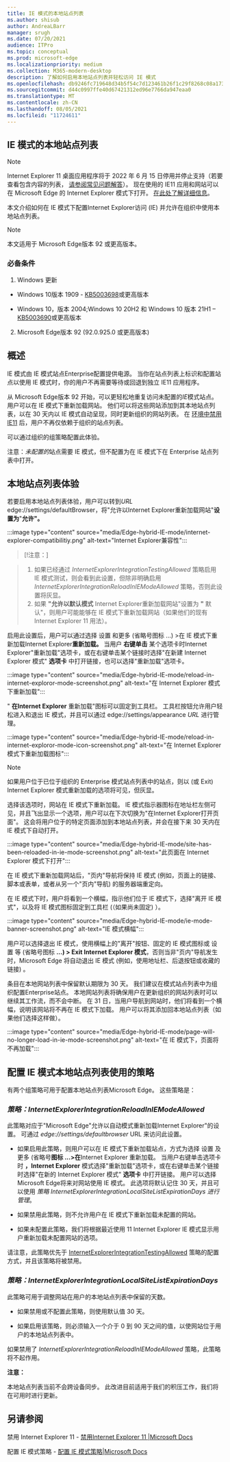 ```yaml
---
title: IE 模式的本地站点列表
ms.author: shisub
author: AndreaLBarr
manager: srugh
ms.date: 07/20/2021
audience: ITPro
ms.topic: conceptual
ms.prod: microsoft-edge
ms.localizationpriority: medium
ms.collection: M365-modern-desktop
description: 了解如何启用本地站点列表并轻松访问 IE 模式
ms.openlocfilehash: db9246fc719648d34b5f54c7d123461b26f1c29f8268c08a1731ef8e6b516331
ms.sourcegitcommit: d44c0997ffe40d67421312ed96e7766da947eaa0
ms.translationtype: MT
ms.contentlocale: zh-CN
ms.lasthandoff: 08/05/2021
ms.locfileid: "11724611"
---
```

## <a name="local-site-list-for-ie-mode"></a>IE 模式的本地站点列表

>[!Note]
> Internet Explorer 11 桌面应用程序将于 2022 年 6 月 15 日停用并停止支持（若要查看包含内容的列表， [请参阅常见问题解答](https://techcommunity.microsoft.com/t5/windows-it-pro-blog/internet-explorer-11-desktop-app-retirement-faq/ba-p/2366549)）。 现在使用的 IE11 应用和网站可以在 Microsoft Edge 的 Internet Explorer 模式下打开。 [在此处了解详细信息](https://blogs.windows.com/windowsexperience/2021/05/19/the-future-of-internet-explorer-on-windows-10-is-in-microsoft-edge/)。

本文介绍如何在 IE 模式下配置Internet Explorer访问 (IE) 并允许在组织中使用本地站点列表。

> [!NOTE]
> 本文适用于 Microsoft Edge版本 92 或更高版本。

### <a name="prerequisites"></a>必备条件

1. Windows 更新

- Windows 10版本 1909 - [KB5003698](https://support.microsoft.com/topic/june-15-2021-kb5003698-os-build-18363-1645-preview-1ecf117e-1f89-40f9-a0a5-ed5766737620)或更高版本  

- Windows 10，版本 2004;Windows 10 20H2 和 Windows 10 版本 21H1 – [KB5003690](https://support.microsoft.com/topic/june-21-2021-kb5003690-os-builds-19041-1081-19042-1081-and-19043-1081-preview-11a7581f-2a01-47d5-ba12-431709ee2248)或更高版本

2. Microsoft Edge版本 92 (92.0.925.0 或更高版本) 

## <a name="overview"></a>概述

IE 模式由 IE 模式站点Enterprise配置提供电源。 当你在站点列表上标识和配置站点以使用 IE 模式时，你的用户不再需要等待或回退到独立 IE11 应用程序。

从 Microsoft Edge版本 92 开始，可以更轻松地重复访问未配置的*IE*模式站点。 用户可以在 IE 模式下重新加载网站。 他们可以将这些网站添加到其本地站点列表，以在 30 天内以 IE 模式自动呈现，同时更新组织的网站列表。 在 [环境中禁用 IE11](/deployedge/edge-ie-disable-ie11) 后，用户不再仅依赖于组织的站点列表。

可以通过组织的组策略配置此体验。

注意：*未配置的*站点需要 IE 模式，但不配置为在 IE 模式下在 Enterprise 站点列表中打开。

## <a name="local-site-list-experience"></a>本地站点列表体验

若要启用本地站点列表体验，用户可以转到*URL* edge://settings/defaultBrowser，将"允许以Internet Explorer重新加载网站"**设置为**"**允许"。**

:::image type="content" source="media/Edge-hybrid-IE-mode/internet-explorer-compatibilitiy.png" alt-text="Internet Explorer兼容性":::

>[!注意：]  

>1. 如果已经通过 *InternetExplorerIntegrationTestingAllowed* 策略启用 IE 模式测试，则会看到此设置，但除非明确启用 *InternetExplorerIntegrationReloadInIEModeAllowed* 策略，否则此设置将灰显。  
>2. 如果 **"允许以默认模式** Internet Explorer重新加载网站"设置为 **"** 默认"，则用户可能能够在 IE 模式下重新加载网站（如果他们的现有 Internet Explorer 11 用法）。  

启用此设置后，用户可以通过选择 设置 和更多 (省略号图标 ...) >在 IE 模式下重新加载Internet Explorer**重新加载。** 当用户 **右键单击** 某个选项卡时Internet Explorer"重新加载"选项卡，或在右键单击某个链接时选择"在新建 Internet Explorer 模式" **选项卡** 中打开链接，也可以选择"重新加载"选项卡。

:::image type="content" source="media/Edge-hybrid-IE-mode/reload-in-internet-exploror-mode-screenshot.png" alt-text="在 Internet Explorer 模式下重新加载":::

" **在Internet Explorer** 重新加载"图标可以固定到工具栏。 工具栏按钮允许用户轻松进入和退出 IE 模式，并且可以通过 edge://settings/appearance *URL* 进行管理。

:::image type="content" source="media/Edge-hybrid-IE-mode/reload-in-internet-exploror-mode-icon-screenshot.png" alt-text="在 Internet Explorer 模式下重新加载图标":::

>[!Note]
>如果用户位于已位于组织的 Enterprise 模式站点列表中的站点，则以 (或 Exit) Internet Explorer 模式重新加载的选项将可见，但灰显。

选择该选项时，网站在 IE 模式下重新加载。 IE 模式指示器图标在地址栏左侧可见，并且飞出显示一个选项，用户可以在下次切换为"在Internet Explorer打开页面"。 这会将用户位于的特定页面添加到本地站点列表，并会在接下来 30 天内在 IE 模式下自动打开。

:::image type="content" source="media/Edge-hybrid-IE-mode/site-has-been-reloaded-in-ie-mode-screenshot.png" alt-text="此页面在 Internet Explorer 模式下打开":::

在 IE 模式下重新加载网站后，"页内"导航将保持 IE 模式 (例如，页面上的链接、脚本或表单，或者从另一个"页内"导航) 的服务器端重定向。  

在 IE 模式下时，用户将看到一个横幅，指示他们位于 IE 模式下，选择"离开 IE 模式"，以及将 IE 模式图标固定到工具栏 (（如果尚未固定) ）。

:::image type="content" source="media/Edge-hybrid-IE-mode/ie-mode-banner-screenshot.png" alt-text="IE 模式横幅":::

用户可以选择退出 IE 模式，使用横幅上的"离开"按钮、固定的 IE 模式图标或 设置 等 (省略号图标 **...) > Exit Internet Explorer 模式**，否则当非"页内"导航发生时，Microsoft Edge 将自动退出 IE 模式 (例如，使用地址栏、后退按钮或收藏的链接) 。

条目在本地网站列表中保留默认期限为 30 天。 我们建议在模式站点列表中为组织配置Enterprise站点。 本地网站列表将确保用户在更新组织的网站列表时可以继续其工作流，而不会中断。 在 31 日，当用户导航到网站时，他们将看到一个横幅，说明该网站将不再在 IE 模式下加载。 用户可以将其添加回本地站点列表（如果他们选择这样做）。

:::image type="content" source="media/Edge-hybrid-IE-mode/page-will-no-longer-load-in-ie-mode-screenshot.png" alt-text="在 IE 模式下，页面将不再加载":::

## <a name="policies-to-configure-the-use-of-local-site-lists-for-ie-mode"></a>配置 IE 模式本地站点列表使用的策略

有两个组策略可用于配置本地站点列表Microsoft Edge。 这些策略是：

### *<a name="policy-internetexplorerintegrationreloadiniemodeallowed"></a>策略：InternetExplorerIntegrationReloadInIEModeAllowed*

此策略对应于"Microsoft Edge"允许以自动模式重新加载Internet Explorer"的设置。 可通过 *edge://settings/defaultbrowser* URL 来访问此设置。

- 如果启用此策略，则用户可以在 IE 模式下重新加载站点，方式为选择 设置 及更多 (省略号**图标 ...>在**Internet Explorer 重新加载。 当用户右键单击选项卡时 **，Internet Explorer** 模式选择"重新加载"选项卡，或在右键单击某个链接时选择"在新的 Internet Explorer 模式" **选项卡** 中打开链接。
用户可以选择Microsoft Edge将来对网站使用 IE 模式。 此选项将默认记住 30 天，并且可以使用 *策略 InternetExplorerIntegrationLocalSiteListExpirationDays 进行管理*。

- 如果禁用此策略，则不允许用户在 IE 模式下重新加载未配置的网站。

- 如果未配置此策略，我们将根据最近使用 11 Internet Explorer IE 模式显示用户重新加载未配置网站的选项。

请注意，此策略优先于 [InternetExplorerIntegrationTestingAllowed](/deployedge/microsoft-edge-policies#internetexplorerintegrationtestingallowed) 策略的配置方式，并且该策略将被禁用。

### *<a name="policy-internetexplorerintegrationlocalsitelistexpirationdays"></a>策略：InternetExplorerIntegrationLocalSiteListExpirationDays*

此策略可用于调整网站在用户的本地站点列表中保留的天数。  

- 如果禁用或不配置此策略，则使用默认值 30 天。

- 如果启用该策略，则必须输入一个介于 0 到 90 天之间的值，以使网站位于用户的本地站点列表中。

如果禁用了 *InternetExplorerIntegrationReloadInIEModeAllowed* 策略，此策略将不起作用。

**注意：**

本地站点列表当前不会跨设备同步。 此改进目前适用于我们的积压工作，我们将在可用时进行更新。

## <a name="see-also"></a>另请参阅

禁用 Internet Explorer 11 - [禁用Internet Explorer 11 |Microsoft Docs](/deployedge/edge-ie-disable-ie11)

配置 IE 模式策略 - [配置 IE 模式策略|Microsoft Docs](/deployedge/edge-ie-mode-policies)

